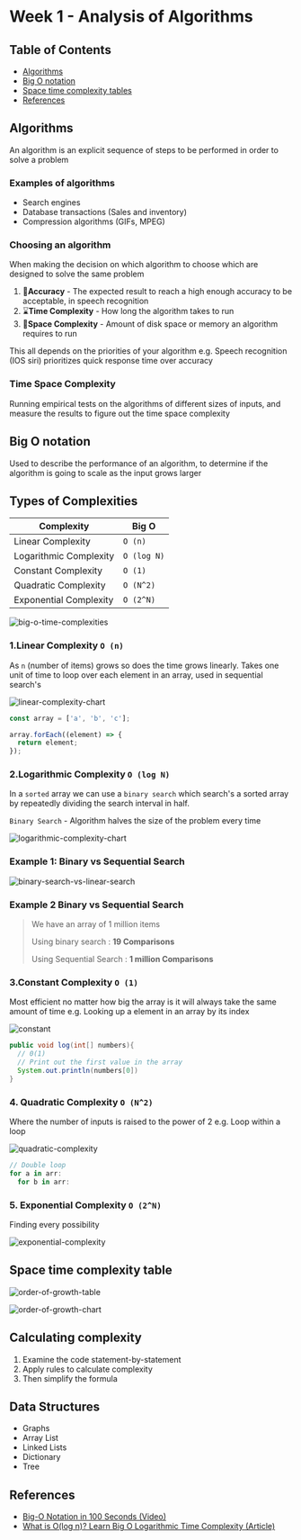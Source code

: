 # Week 1 - Analysis of Algorithms

## Table of Contents

- [Algorithms](#Algorithms)
- [Big O notation](#Big%20O%20notation)
- [Space time complexity tables](#Space%20time%20complexity%20tables)
- [References](#References)

## Algorithms

An algorithm is an explicit sequence of steps to be
performed in order to solve a problem

### Examples of algorithms

- Search engines
- Database transactions (Sales and inventory)
- Compression algorithms (GIFs, MPEG)

### Choosing an algorithm

When making the decision on which algorithm to choose which are designed to solve the same problem

1. 🎯**Accuracy** - The expected result to reach a high enough accuracy to be acceptable, in speech recognition
2. ⌛**Time Complexity** - How long the algorithm takes to run
3. 💾**Space Complexity** - Amount of disk space or memory an algorithm requires to run

This all depends on the priorities of your algorithm e.g. Speech recognition (IOS siri) prioritizes quick response time over accuracy

### Time Space Complexity

Running empirical tests on the algorithms of different sizes of inputs, and measure the results to figure out the time space complexity

## Big O notation

Used to describe the performance of an algorithm, to determine if the algorithm is going to scale as the input grows larger

## Types of Complexities

| Complexity             | Big O       |
| ---------------------- | ----------- |
| Linear Complexity      | `O (n)`     |
| Logarithmic Complexity | `O (log N)` |
| Constant Complexity    | `O (1)`     |
| Quadratic Complexity   | `O (N^2)`   |
| Exponential Complexity | `O (2^N)`   |

![big-o-time-complexities](images/big-o-time-complexities.png)

### 1.Linear Complexity `O (n)`

As `n` (number of items) grows so does the time grows linearly. Takes one unit of time to loop over each element in an array, used in sequential search's

![linear-complexity-chart](images/linear-complexity.png)

```javascript
const array = ['a', 'b', 'c'];

array.forEach((element) => {
  return element;
});
```

### 2.Logarithmic Complexity `O (log N)`

In a `sorted` array we can use a `binary search` which search's a sorted array by repeatedly dividing the search interval in half.

`Binary Search` - Algorithm halves the size of the problem every time

![logarithmic-complexity-chart](images/logarithmic-complexity.png)

### Example 1: Binary vs Sequential Search

![binary-search-vs-linear-search](images/binary-search-vs-linear-search.gif)

### Example 2 Binary vs Sequential Search

> We have an array of 1 million items
>
> Using binary search : **19 Comparisons**
>
> Using Sequential Search : **1 million Comparisons**

### 3.Constant Complexity `O (1)`

Most efficient no matter how big the array is it will always take the same amount of time
e.g. Looking up a element in an array by its index

![constant](images/constant.png)

```java
public void log(int[] numbers){
  // 0(1)
  // Print out the first value in the array
  System.out.println(numbers[0])
}
```

### 4. Quadratic Complexity `O (N^2)`

Where the number of inputs is raised to the power of 2 e.g. Loop within a loop

![quadratic-complexity](images/quadratic-complexity.png)

```javascript
// Double loop
for a in arr:
  for b in arr:
```

### 5. Exponential Complexity `O (2^N)`

Finding every possibility

![exponential-complexity](images/exponential-complexity.png)

## Space time complexity table

![order-of-growth-table](images/order-of-growth.png)

![order-of-growth-chart](images/order-of-growth-chart.png)

## Calculating complexity

1. Examine the code statement-by-statement
2. Apply rules to calculate complexity
3. Then simplify the formula

## Data Structures

- Graphs
- Array List
- Linked Lists
- Dictionary
- Tree

## References

- [Big-O Notation in 100 Seconds (Video)](https://www.youtube.com/watch?v=g2o22C3CRfU)
- [What is O(log n)? Learn Big O Logarithmic Time Complexity (Article)](https://dev.to/nielsenjared/big-o-logarithmic-time-complexity-gng)
